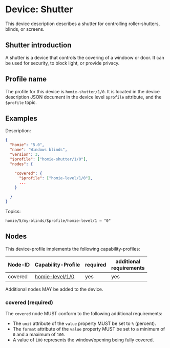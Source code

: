 # Device: Shutter

This device description describes a shutter for controlling roller-shutters, blinds, or screens.

## Shutter introduction

A shutter is a device that controls the covering of a windoow or door. It can be used for security, to block light, or provide privacy.

## Profile name

The profile for this device is `homie-shutter/1/0`. It is located in the device description JSON document in the device level `$profile` attribute, and the `$profile` topic.

## Examples

Description:

```json
{
  "homie": "5.0",
  "name": "Windows blinds",
  "version": 3,
  "$profile": ["homie-shutter/1/0"],
  "nodes": {

    "covered": {
      "$profile": ["homie-level/1/0"],
      ...
    }

  }
}
```

Topics:

```
homie/5/my-blinds/$profile/homie-level/1 → "0"
```

## Nodes

This device-profile implements the following capability-profiles:

Node-ID | Capability-Profile | required | additional<br/>requirements
-|-|-|-
covered | [homie-level/1/0](cap-level.md#homie-level10) | yes | yes

Additional nodes MAY be added to the device.

### covered (required)

The `covered` node MUST conform to the following additional requirements:

- The `unit` attribute of the `value` property MUST be set to `%` (percent).
- The `format` attribute of the `value` property MUST be set to a minimum of `0` and a maximum of `100`.
- A value of `100` represents the window/opening being fully covered.
